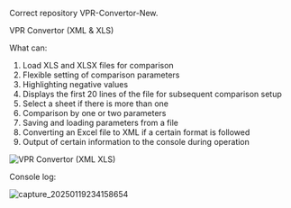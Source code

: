 Correct repository VPR-Convertor-New.

VPR Convertor (XML & XLS)

What can:
1) Load XLS and XLSX files for comparison
2) Flexible setting of comparison parameters
3) Highlighting negative values
4) Displays the first 20 lines of the file for subsequent comparison setup
5) Select a sheet if there is more than one
6) Comparison by one or two parameters
7) Saving and loading parameters from a file
8) Converting an Excel file to XML if a certain format is followed
9) Output of certain information to the console during operation

![VPR Convertor  (XML   XLS)](https://github.com/user-attachments/assets/5c20f27c-90b6-4904-aa20-18911f126477)

Console log:

![capture_20250119234158654](https://github.com/user-attachments/assets/a2eb712b-3de0-4c30-99a2-bfacaf5ec7a1)
